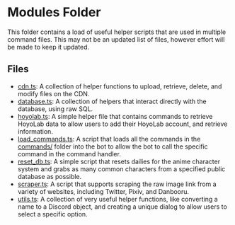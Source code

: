 # Modules Folder
This folder contains a load of useful helper scripts that are used in multiple command files. This may not be an updated list of files, however effort will be made to keep it updated.

## Files
- [cdn.ts](cdn.ts): A collection of helper functions to upload, retrieve, delete, and modify files on the CDN.
- [database.ts](database.ts): A collection of helpers that interact directly with the database, using raw SQL.
- [hoyolab.ts](hoyolab.ts): A simple helper file that contains commands to retrieve HoyoLab data to allow users to add their HoyoLab account, and retrieve information.
- [load_commands.ts](load_commands.ts): A script that loads all the commands in the [commands/](../commands) folder into the bot to allow the bot to call the specific command in the command handler.
- [reset_db.ts](reset_db.ts): A simple script that resets dailies for the anime character system and grabs as many common characters from a specified public database as possible.
- [scraper.ts](scraper.ts): A script that supports scraping the raw image link from a variety of websites, including Twitter, Pixiv, and Danbooru.
- [utils.ts](utils.ts): A collection of very useful helper functions, like converting a name to a Discord object, and creating a unique dialog to allow users to select a specific option.
